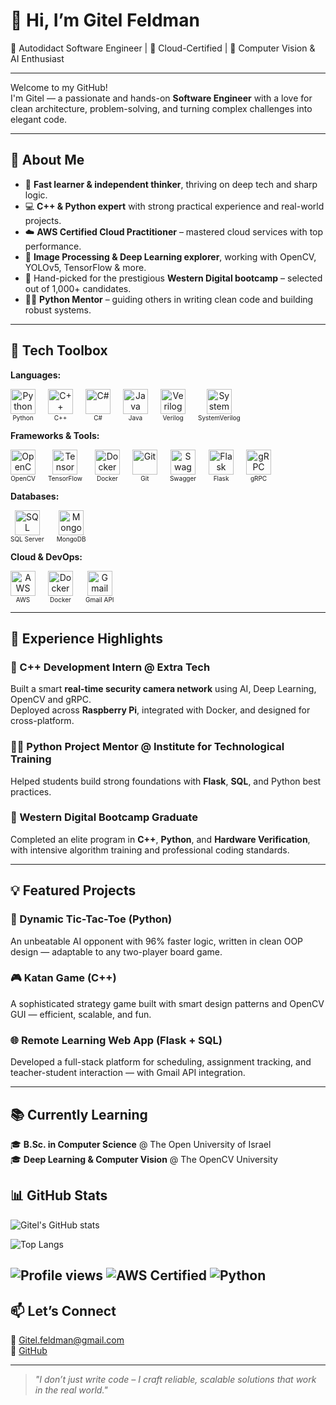 # 👋 Hi, I’m Gitel Feldman

🌟 Autodidact Software Engineer | 🚀 Cloud-Certified | 🎯 Computer Vision & AI Enthusiast

---

Welcome to my GitHub!  
I'm Gitel — a passionate and hands-on **Software Engineer** with a love for clean architecture, problem-solving, and turning complex challenges into elegant code.

---

## 🚀 About Me

- 🧠 **Fast learner & independent thinker**, thriving on deep tech and sharp logic.
- 💻 **C++ & Python expert** with strong practical experience and real-world projects.
- ☁️ **AWS Certified Cloud Practitioner** – mastered cloud services with top performance.
- 📸 **Image Processing & Deep Learning explorer**, working with OpenCV, YOLOv5, TensorFlow & more.
- 🧪 Hand-picked for the prestigious **Western Digital bootcamp** – selected out of 1,000+ candidates.
- 🧑‍🏫 **Python Mentor** – guiding others in writing clean code and building robust systems.

---
## 🔧 Tech Toolbox

**Languages:**  
<div style="display: flex; gap: 20px; flex-wrap: nowrap; align-items: center;">
  <div style="text-align: center;">
    <img src="https://cdn.jsdelivr.net/gh/devicons/devicon/icons/python/python-original.svg" alt="Python" width="40" height="40" />
    <div style="font-size: 10px;">Python</div>
  </div>
  <div style="text-align: center;">
    <img src="https://cdn.jsdelivr.net/gh/devicons/devicon/icons/cplusplus/cplusplus-original.svg" alt="C++" width="40" height="40" />
    <div style="font-size: 10px;">C++</div>
  </div>
  <div style="text-align: center;">
    <img src="https://cdn.jsdelivr.net/gh/devicons/devicon/icons/csharp/csharp-original.svg" alt="C#" width="40" height="40" />
    <div style="font-size: 10px;">C#</div>
  </div>
  <div style="text-align: center;">
    <img src="https://cdn.jsdelivr.net/gh/devicons/devicon/icons/java/java-original.svg" alt="Java" width="40" height="40" />
    <div style="font-size: 10px;">Java</div>
  </div>
  <!-- אייקון ורילוג - משתמש בתמונה חיצונית -->
  <div style="text-align: center;">
    <img src="https://upload.wikimedia.org/wikipedia/commons/thumb/5/52/Verilog_Logo.svg/120px-Verilog_Logo.svg.png" alt="Verilog" width="40" height="40" />
    <div style="font-size: 10px;">Verilog</div>
  </div>
  <!-- אייקון סיסטם ורילוג - משתמש בתמונה חיצונית אחרת -->
  <div style="text-align: center;">
    <img src="https://www.eetimes.com/wp-content/uploads/2017/04/systemverilog-1-450x249.png" alt="SystemVerilog" width="40" height="40" />
    <div style="font-size: 10px;">SystemVerilog</div>
  </div>
</div>


**Frameworks & Tools:**  
<div style="display: flex; gap: 20px; align-items: center;">
  <div style="text-align: center;">
    <img src="https://cdn.jsdelivr.net/gh/devicons/devicon/icons/opencv/opencv-original.svg" alt="OpenCV" width="40" height="40" />
    <div style="font-size: 10px;">OpenCV</div>
  </div>
  <div style="text-align: center;">
    <img src="https://cdn.jsdelivr.net/gh/devicons/devicon/icons/tensorflow/tensorflow-original.svg" alt="TensorFlow" width="40" height="40" />
    <div style="font-size: 10px;">TensorFlow</div>
  </div>
  <div style="text-align: center;">
    <img src="https://cdn.jsdelivr.net/gh/devicons/devicon/icons/docker/docker-original.svg" alt="Docker" width="40" height="40" />
    <div style="font-size: 10px;">Docker</div>
  </div>
  <div style="text-align: center;">
    <img src="https://cdn.jsdelivr.net/gh/devicons/devicon/icons/git/git-original.svg" alt="Git" width="40" height="40" />
    <div style="font-size: 10px;">Git</div>
  </div>
  <div style="text-align: center;">
    <img src="https://cdn.jsdelivr.net/gh/devicons/devicon/icons/swagger/swagger-original.svg" alt="Swagger" width="40" height="40" />
    <div style="font-size: 10px;">Swagger</div>
  </div>
  <div style="text-align: center;">
    <img src="https://cdn.jsdelivr.net/gh/devicons/devicon/icons/flask/flask-original.svg" alt="Flask" width="40" height="40" />
    <div style="font-size: 10px;">Flask</div>
  </div>
  <div style="text-align: center;">
    <img src="https://cdn.jsdelivr.net/gh/devicons/devicon/icons/grpc/grpc-original.svg" alt="gRPC" width="40" height="40" />
    <div style="font-size: 10px;">gRPC</div>
  </div>
</div>

**Databases:**  
<div style="display: flex; gap: 20px; align-items: center;">
  <div style="text-align: center;">
    <img src="https://cdn.jsdelivr.net/gh/devicons/devicon/icons/microsoftsqlserver/microsoftsqlserver-plain.svg" alt="SQL Server" width="40" height="40" />
    <div style="font-size: 10px;">SQL Server</div>
  </div>
  <div style="text-align: center;">
    <img src="https://cdn.jsdelivr.net/gh/devicons/devicon/icons/mongodb/mongodb-original.svg" alt="MongoDB" width="40" height="40" />
    <div style="font-size: 10px;">MongoDB</div>
  </div>
</div>

**Cloud & DevOps:**  
<div style="display: flex; gap: 20px; align-items: center;">
  <div style="text-align: center;">
    <img src="https://cdn.jsdelivr.net/gh/devicons/devicon/icons/amazonwebservices/amazonwebservices-original.svg" alt="AWS" width="40" height="40" />
    <div style="font-size: 10px;">AWS</div>
  </div>
  <div style="text-align: center;">
    <img src="https://cdn.jsdelivr.net/gh/devicons/devicon/icons/docker/docker-original.svg" alt="Docker" width="40" height="40" />
    <div style="font-size: 10px;">Docker</div>
  </div>
  <div style="text-align: center;">
    <img src="https://cdn.jsdelivr.net/gh/devicons/devicon/icons/google/google-original.svg" alt="Gmail API" width="40" height="40" />
    <div style="font-size: 10px;">Gmail API</div>
  </div>
</div>

---

## 💼 Experience Highlights

### 🎯 C++ Development Intern @ Extra Tech
Built a smart **real-time security camera network** using AI, Deep Learning, OpenCV and gRPC.  
Deployed across **Raspberry Pi**, integrated with Docker, and designed for cross-platform.

### 👩‍🏫 Python Project Mentor @ Institute for Technological Training
Helped students build strong foundations with **Flask**, **SQL**, and Python best practices.

### 🧠 Western Digital Bootcamp Graduate
Completed an elite program in **C++**, **Python**, and **Hardware Verification**, with intensive algorithm training and professional coding standards.

---

## 💡 Featured Projects

### 🧠 Dynamic Tic-Tac-Toe (Python)
An unbeatable AI opponent with 96% faster logic, written in clean OOP design — adaptable to any two-player board game.

### 🎮 Katan Game (C++)
A sophisticated strategy game built with smart design patterns and OpenCV GUI — efficient, scalable, and fun.

### 🌐 Remote Learning Web App (Flask + SQL)
Developed a full-stack platform for scheduling, assignment tracking, and teacher-student interaction — with Gmail API integration.

---

## 📚 Currently Learning

🎓 **B.Sc. in Computer Science** @ The Open University of Israel  
🎓 **Deep Learning & Computer Vision** @ The OpenCV University  


## 📊 GitHub Stats

![Gitel's GitHub stats](https://github-readme-stats.vercel.app/api?username=GitelFeldman&show_icons=true&theme=tokyonight)

![Top Langs](https://github-readme-stats.vercel.app/api/top-langs/?username=GitelFeldman&layout=compact&theme=tokyonight)

![Profile views](https://komarev.com/ghpvc/?username=GitelFeldman&color=blue)
![AWS Certified](https://img.shields.io/badge/AWS-Cloud%20Practitioner-orange)
![Python](https://img.shields.io/badge/Python-Expert-blue)
---

## 📫 Let’s Connect

💌 [Gitel.feldman@gmail.com](mailto:Gitel.feldman@gmail.com)  
🔗 [GitHub](https://github.com/GitelFeldman)

---

> *"I don’t just write code – I craft reliable, scalable solutions that work in the real world."*
